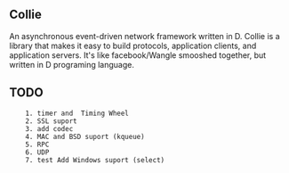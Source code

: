 ## Collie
An asynchronous event-driven network framework written in D.
Collie is a library that makes it easy to build protocols, application clients, and application servers.
It's like facebook/Wangle smooshed together, but written in D programing language.

## TODO
        1. timer and  Timing Wheel
        2. SSL suport
        3. add codec 
        4. MAC and BSD suport (kqueue)
        5. RPC
        6. UDP
        7. test Add Windows suport (select)
